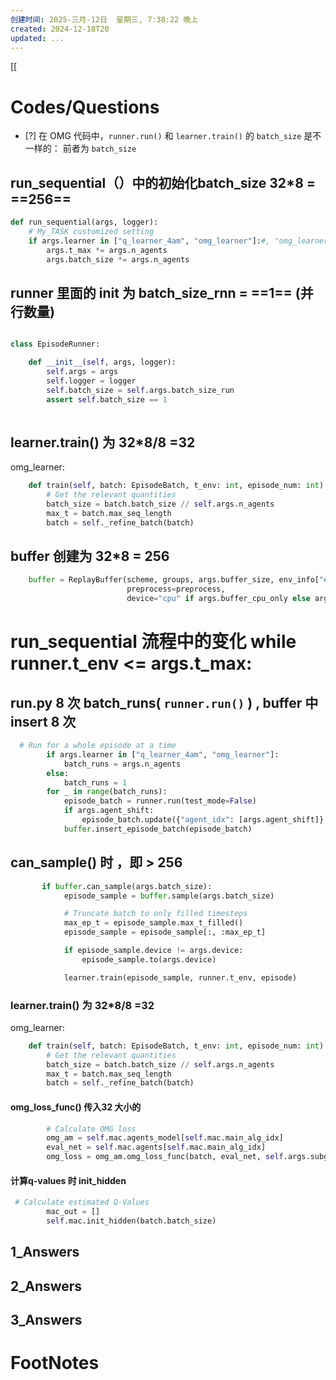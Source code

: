 ```yaml
---
创建时间: 2025-三月-12日  星期三, 7:38:22 晚上
created: 2024-12-18T20
updated: ...
---
```

[[



# Codes/Questions

- [?] 在 OMG 代码中，`runner.run()` 和 `learner.train()`  的 `batch_size` 是不一样的：
	前者为 `batch_size` 

## run_sequential（）中的初始化batch_size 32\*8 = ==256== 
```python
def run_sequential(args, logger):
    # My_TASK customized setting
    if args.learner in ["q_learner_4am", "omg_learner"]:#, "omg_learner"]:
		args.t_max *= args.n_agents
        args.batch_size *= args.n_agents
```

## runner 里面的 init 为 batch_size_rnn = ==1== (并行数量)
```python

class EpisodeRunner:

    def __init__(self, args, logger):
        self.args = args
        self.logger = logger
        self.batch_size = self.args.batch_size_run
        assert self.batch_size == 1
    
```

## learner.train() 为 32\*8/8 =32 

omg_learner: 
```python
    def train(self, batch: EpisodeBatch, t_env: int, episode_num: int):
        # Get the relevant quantities
        batch_size = batch.batch_size // self.args.n_agents
        max_t = batch.max_seq_length
        batch = self._refine_batch(batch)

```

## buffer 创建为 32\*8 = 256 

```python 
    buffer = ReplayBuffer(scheme, groups, args.buffer_size, env_info["episode_limit"] + 1,
                          preprocess=preprocess,
                          device="cpu" if args.buffer_cpu_only else args.device)

```



# run_sequential 流程中的变化 while runner.t_env <= args.t_max: 

## run.py 8 次 batch_runs( `runner.run()` ) ,  buffer 中 insert 8 次
```python
  # Run for a whole episode at a time
        if args.learner in ["q_learner_4am", "omg_learner"]:
            batch_runs = args.n_agents
        else:
            batch_runs = 1
        for _ in range(batch_runs):
            episode_batch = runner.run(test_mode=False)
            if args.agent_shift:
                episode_batch.update({"agent_idx": [args.agent_shift]}, ts = 0)
            buffer.insert_episode_batch(episode_batch)
```

## can_sample() 时 ，即 > 256 

```python
       if buffer.can_sample(args.batch_size):
            episode_sample = buffer.sample(args.batch_size)

            # Truncate batch to only filled timesteps
            max_ep_t = episode_sample.max_t_filled()
            episode_sample = episode_sample[:, :max_ep_t]

            if episode_sample.device != args.device:
                episode_sample.to(args.device)

            learner.train(episode_sample, runner.t_env, episode)
```

### learner.train() 为 32\*8/8 =32 

omg_learner: 
```python
    def train(self, batch: EpisodeBatch, t_env: int, episode_num: int):
        # Get the relevant quantities
        batch_size = batch.batch_size // self.args.n_agents
        max_t = batch.max_seq_length
        batch = self._refine_batch(batch)

```

#### omg_loss_func() 传入32 大小的
```python
        # Calculate OMG loss
        omg_am = self.mac.agents_model[self.mac.main_alg_idx]
        eval_net = self.mac.agents[self.mac.main_alg_idx]
        omg_loss = omg_am.omg_loss_func(batch, eval_net, self.args.subgoal_mode)

```

#### 计算q-values 时 init_hidden

```python
 # Calculate estimated Q-Values
        mac_out = []
        self.mac.init_hidden(batch.batch_size)
```

## 1_Answers


## 2_Answers


## 3_Answers




# FootNotes
